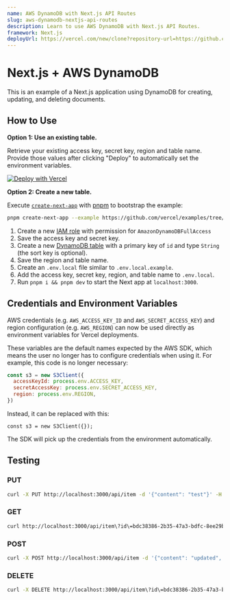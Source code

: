 ```yaml
---
name: AWS DynamoDB with Next.js API Routes
slug: aws-dynamodb-nextjs-api-routes
description: Learn to use AWS DynamoDB with Next.js API Routes.
framework: Next.js
deployUrl: https://vercel.com/new/clone?repository-url=https://github.com/vercel/examples/tree/main/solutions/aws-dynamodb&project-name=aws-dynamodb&repository-name=aws-dynamodb&env=AWS_ACCESS_KEY_ID,AWS_SECRET_ACCESS_KEY,AWS_REGION,TABLE_NAME&envDescription=AWS%20DynamoDB%20information%20and%20keys
---
```


# Next.js + AWS DynamoDB

This is an example of a Next.js application using DynamoDB for creating, updating, and deleting documents.

## How to Use

**Option 1: Use an existing table.**

Retrieve your existing access key, secret key, region and table name. Provide those values after clicking "Deploy" to automatically set the environment variables.

[![Deploy with Vercel](https://vercel.com/button)](https://vercel.com/new/clone?repository-url=https://github.com/vercel/examples/tree/main/solutions/aws-dynamodb&project-name=aws-dynamodb&repository-name=aws-dynamodb&env=AWS_ACCESS_KEY_ID,AWS_SECRET_ACCESS_KEY,AWS_REGION,TABLE_NAME&envDescription=AWS%20DynamoDB%20information%20and%20keys)

**Option 2: Create a new table.**

Execute [`create-next-app`](https://github.com/vercel/next.js/tree/canary/packages/create-next-app) with [pnpm](https://pnpm.io/installation) to bootstrap the example:

```bash
pnpm create-next-app --example https://github.com/vercel/examples/tree/main/solutions/aws-dynamodb
```

1. Create a new [IAM role](https://aws.amazon.com/iam/) with permission for `AmazonDynamoDBFullAccess`
1. Save the access key and secret key.
1. Create a new [DynamoDB table](https://aws.amazon.com/dynamodb/) with a primary key of `id` and type `String` (the sort key is optional).
1. Save the region and table name.
1. Create an `.env.local` file similar to `.env.local.example`.
1. Add the access key, secret key, region, and table name to `.env.local`.
1. Run `pnpm i && pnpm dev` to start the Next app at `localhost:3000`.

## Credentials and Environment Variables

AWS credentials (e.g. `AWS_ACCESS_KEY_ID` and `AWS_SECRET_ACCESS_KEY`) and region configuration (e.g. `AWS_REGION`) can now be used directly as environment variables for Vercel deployments.

These variables are the default names expected by the AWS SDK, which means the user no longer has to configure credentials when using it. For example, this code is no longer necessary:

```js
const s3 = new S3Client({
  accessKeyId: process.env.ACCESS_KEY,
  secretAccessKey: process.env.SECRET_ACCESS_KEY,
  region: process.env.REGION,
})
```

Instead, it can be replaced with this:

```
const s3 = new S3Client({});
```

The SDK will pick up the credentials from the environment automatically.

## Testing

### PUT

```bash
curl -X PUT http://localhost:3000/api/item -d '{"content": "test"}' -H "Content-type: application/json"
```

### GET

```bash
curl http://localhost:3000/api/item\?id\=bdc38386-2b35-47a3-bdfc-8ee29bd0686f
```

### POST

```bash
curl -X POST http://localhost:3000/api/item -d '{"content": "updated", "id": "bdc38386-2b35-47a3-bdfc-8ee29bd0686f"}' -H "Content-type: application/json"
```

### DELETE

```bash
curl -X DELETE http://localhost:3000/api/item\?id\=bdc38386-2b35-47a3-bdfc-8ee29bd0686f
```
